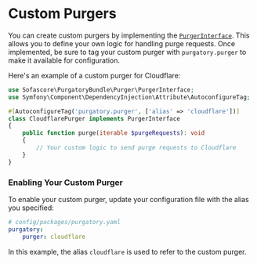 # Custom Purgers

You can create custom purgers by implementing the [`PurgerInterface`](/src/Purger/PurgerInterface.php). This allows you
to define your own logic for handling purge requests. Once implemented, be sure to tag your custom purger with
`purgatory.purger` to make it available for configuration.

Here's an example of a custom purger for Cloudflare:

```php
use Sofascore\PurgatoryBundle\Purger\PurgerInterface;
use Symfony\Component\DependencyInjection\Attribute\AutoconfigureTag;

#[AutoconfigureTag('purgatory.purger', ['alias' => 'cloudflare'])]
class CloudflarePurger implements PurgerInterface
{
    public function purge(iterable $purgeRequests): void
    {
        // Your custom logic to send purge requests to Cloudflare
    }
}
```

### Enabling Your Custom Purger

To enable your custom purger, update your configuration file with the alias you specified:

```yaml
# config/packages/purgatory.yaml
purgatory:
    purger: cloudflare
```

In this example, the alias `cloudflare` is used to refer to the custom purger.

